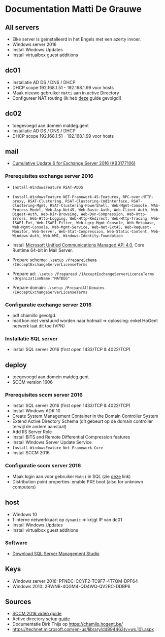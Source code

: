 # Documentation Matti De Grauwe

## All servers

- Elke server is geïnstalleerd in het Engels met een azerty invoer.
- Windows server 2016
- Install Windows Updates
- Install virtualbox guest additions

## dc01

- Installatie AD DS / DNS / DHCP
- DHCP scope 192.168.1.51 - 192.168.1.99 voor hosts
- Maak nieuwe gebruiker `Matti` aan in active Directory
- Configureer NAT routing (ik heb [deze](https://www.experiencingit.net/windows/windows-server-2016-nat-router/) guide gevolgd!)

## dc02

- toegevoegd aan domein matdeg.gent
- Installatie AD DS / DNS / DHCP
- DHCP scope 192.168.1.51 - 192.168.1.99 voor hosts

## mail

- [Cumulative Update 6 for Exchange Server 2016 (KB3177106)](https://www.microsoft.com/en-us/download/details.aspx?id=55520)

### Prerequisites exchange server 2016

- `Install-WindowsFeature RSAT-ADDS`
- `Install-WindowsFeature NET-Framework-45-Features, RPC-over-HTTP-proxy, RSAT-Clustering, RSAT-Clustering-CmdInterface, RSAT-Clustering-Mgmt, RSAT-Clustering-PowerShell, Web-Mgmt-Console, WAS-Process-Model, Web-Asp-Net45, Web-Basic-Auth, Web-Client-Auth, Web-Digest-Auth, Web-Dir-Browsing, Web-Dyn-Compression, Web-Http-Errors, Web-Http-Logging, Web-Http-Redirect, Web-Http-Tracing, Web-ISAPI-Ext, Web-ISAPI-Filter, Web-Lgcy-Mgmt-Console, Web-Metabase, Web-Mgmt-Console, Web-Mgmt-Service, Web-Net-Ext45, Web-Request-Monitor, Web-Server, Web-Stat-Compression, Web-Static-Content, Web-Windows-Auth, Web-WMI, Windows-Identity-Foundation`

- Install [Microsoft Unified Communications Managed API 4.0](https://www.microsoft.com/en-us/download/details.aspx?id=34992), Core Runtime 64-bit in Mail Server.

- Prepare schema: `.\setup /PrepareSchema /IAcceptExchangeServerLicenseTerms`
- Prepare ad: `.\setup /Preparead /IAcceptExchangeServerLicenseTerms /OrganizationName:"MATDEG"`
- Prepare domain: `.\setup /PrepareAllDomains /IAcceptExchangeServerLicenseTerms`

### Configuratie exchange server 2016

- pdf chamillo gevolgd.
- mail kon niet verstuurd worden naar hotmail => oplossing: enkel HoGent netwerk laat dit toe (VPN)

### Installatie SQL server

- Install SQL server 2016 (first open 1433/TCP & 4022/TCP)

## deploy

- toegevoegd aan domein matdeg.gent
- SCCM version 1606

### Prerequisites sccm server 2016

- Install SQL server 2016 (first open 1433/TCP & 4022/TCP)
- Install Windows ADK 10
- Create System Management Container in the Domain Controller System
- Extend Active Directory Schema (dit gebeurt op de domain controller terwijl de andere aanstaat)
- Add IIS Server Role
- Install BITS and Remote Differential Compression features
- Install Windows Server Update Service
- `Install-WindowsFeature Net-Framework-Core`
- Install SCCM 2016

### Configuratie sccm server 2016

- Maak login aan voor gebruiker `Matti` in SQL (zie [deze](https://docs.microsoft.com/en-us/sql/relational-databases/security/authentication-access/create-a-login) link)
- Distribution point properties: enable PXE boot (also for unknown computers)

## host

- Windows 10
- 1 interne netwerkkaart op `dynamic` => krijgt IP van dc01
- Install Windows Updates
- Install virtualbox guest additions

### Software

- [Download SQL Server Management Studio](https://docs.microsoft.com/en-us/sql/ssms/download-sql-server-management-studio-ssms)

## Keys

- Windows server 2016: PFNDC-CCYF2-TC9F7-4T7QM-DPF64
- Windows 2010: 2RWNB-4QGM4-QD4WQ-QV2RC-DDBP6

## Sources

- [SCCM 2016 video guide](https://www.windows-noob.com/forums/topic/15312-how-can-i-install-system-center-configuration-manager-version-1702-current-branch-on-windows-server-2016-with-sql-2016/)
- Active directory setup [guide](https://blogs.technet.microsoft.com/canitpro/2017/02/22/step-by-step-setting-up-active-directory-in-windows-server-2016/)
- Documentatie Dirk Thijs op https://chamilo.hogent.be/
- https://technet.microsoft.com/en-us/library/dd894463(v=ws.10).aspx
